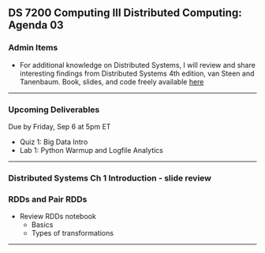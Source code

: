 ## DS 7200 Computing III Distributed Computing: Agenda 03



### Admin Items

- For additional knowledge on Distributed Systems, I will review and share interesting findings from Distributed Systems 4th edition, van Steen and Tanenbaum. Book, slides, and code freely available [here](https://www.distributed-systems.net/index.php/books/ds4/)


---

### Upcoming Deliverables

Due by Friday, Sep 6 at 5pm ET
- Quiz 1: Big Data Intro
- Lab 1: Python Warmup and Logfile Analytics

---

### Distributed Systems Ch 1 Introduction - slide review

### RDDs and Pair RDDs

- Review RDDs notebook
  - Basics
  - Types of transformations

--- 

